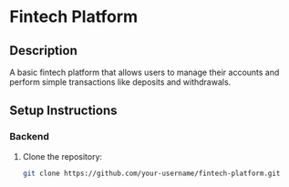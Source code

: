 # Fintech Platform

## Description
A basic fintech platform that allows users to manage their accounts and perform simple transactions like deposits and withdrawals.

## Setup Instructions

### Backend

1. Clone the repository:
   ```sh
   git clone https://github.com/your-username/fintech-platform.git
